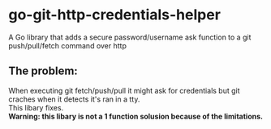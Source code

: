 # go-git-http-credentials-helper
A Go library that adds a secure password/username ask function to a git push/pull/fetch command over http

## The problem:
When executing git fetch/push/pull it might ask for credentials but git craches when it detects it's ran in a tty.  
This libary fixes.  
**Warning: this libary is not a 1 function solusion because of the limitations.**
